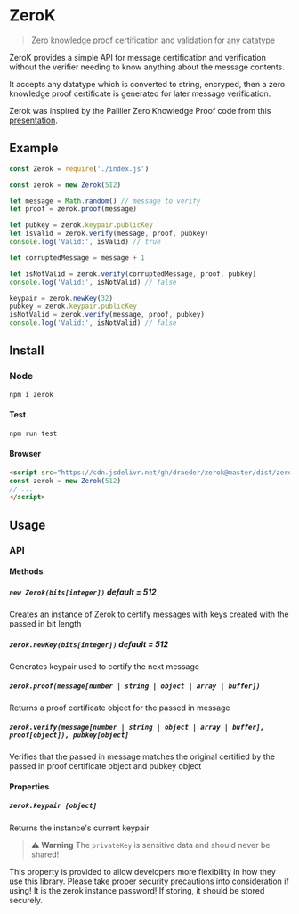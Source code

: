 # ZeroK
> Zero knowledge proof certification and validation for any datatype

ZeroK provides a simple API for message certification and verification without the verifier needing to know anything about the message contents.

It accepts any datatype which is converted to string, encryped, then a zero knowledge proof certificate is generated for later message verification.

Zerok was inspired by the Paillier Zero Knowledge Proof code from this [presentation](https://github.com/framp/zero-knowledge-node/tree/master).

## Example
```js
const Zerok = require('./index.js')

const zerok = new Zerok(512)

let message = Math.random() // message to verify
let proof = zerok.proof(message)

let pubkey = zerok.keypair.publicKey
let isValid = zerok.verify(message, proof, pubkey)
console.log('Valid:', isValid) // true

let corruptedMessage = message + 1

let isNotValid = zerok.verify(corruptedMessage, proof, pubkey)
console.log('Valid:', isNotValid) // false

keypair = zerok.newKey(32)
pubkey = zerok.keypair.publicKey
isNotValid = zerok.verify(message, proof, pubkey)
console.log('Valid:', isNotValid) // false
```
## Install

### Node
```js
npm i zerok
```

#### Test
```js
npm run test
```

#### Browser
```html
<script src="https://cdn.jsdelivr.net/gh/draeder/zerok@master/dist/zerok.dist.js">
const zerok = new Zerok(512)
// ...
</script>
```

## Usage

### API
#### Methods
##### `new Zerok(bits[integer])` default = 512
Creates an instance of Zerok to certify messages with keys created with the passed in bit length

##### `zerok.newKey(bits[integer])` default = 512
Generates keypair used to certify the next message

##### `zerok.proof(message[number | string | object | array | buffer])`
Returns a proof certificate object for the passed in message

##### `zerok.verify(message[number | string | object | array | buffer], proof[object]), pubkey[object]`
Verifies that the passed in message matches the original certified by the passed in proof certificate object and pubkey object

#### Properties
##### `zerok.keypair [object]`
Returns the instance's current keypair
> **⚠️ Warning** The `privateKey` is sensitive data and should never be shared!

This property is provided to allow developers more flexibility in how they use this library. Please take proper security precautions into consideration if using! It is the zerok instance password! If storing, it should be stored securely.
